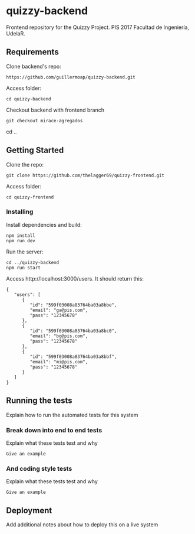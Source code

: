 # quizzy-backend

Frontend repository for the Quizzy Project. PIS 2017 Facultad de Ingeniería, UdelaR.
## Requirements
Clone backend's repo:
```
https://github.com/guillermoap/quizzy-backend.git
```
Access folder:
```
cd quizzy-backend
```
Checkout backend with frontend branch
```
git checkout mirace-agregados
```
cd ..
## Getting Started
Clone the repo:
```
git clone https://github.com/thelagger69/quizzy-frontend.git
```
Access folder:
```
cd quizzy-frontend
```
### Installing

Install dependencies and build:
```
npm install
npm run dev
```

Run the server:
```
cd ../quizzy-backend
npm run start
```
Access http://localhost:3000/users. It should return this:
```
{
   "users": [
      {
         "id": "599f03008a83764ba03a8bbe",
         "email": "ga@pis.com",
         "pass": "12345678"
      },
      {
         "id": "599f03008a83764ba03a8bc0",
         "email": "bg@pis.com",
         "pass": "12345678"
      },
      {
         "id": "599f03008a83764ba03a8bbf",
         "email": "mi@pis.com",
         "pass": "12345678"
      }
   ]
}
```

## Running the tests

Explain how to run the automated tests for this system

### Break down into end to end tests

Explain what these tests test and why

```
Give an example
```

### And coding style tests

Explain what these tests test and why

```
Give an example
```

## Deployment

Add additional notes about how to deploy this on a live system
